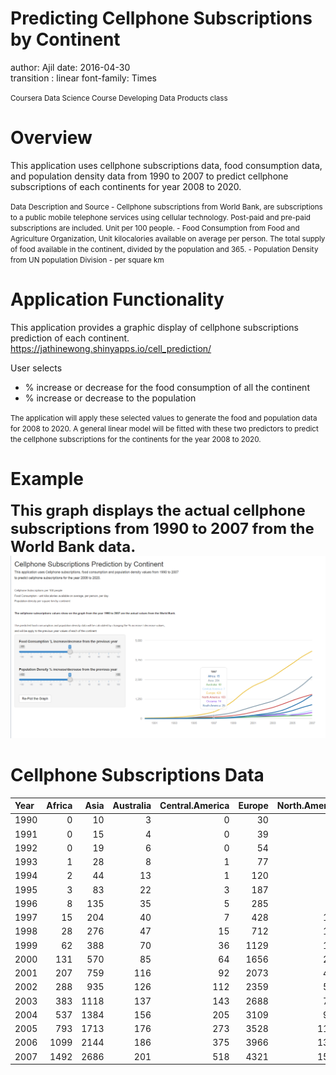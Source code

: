 Predicting Cellphone Subscriptions by Continent
========================================================
author: Ajil
date: 2016-04-30  
transition : linear
font-family: Times


<small>
Coursera Data Science Course  
Developing Data Products class
</small>

Overview
========================================================
This application uses cellphone subscriptions data, food consumption data, 
and population density data from 1990 to 2007 to predict cellphone subscriptions of each continents 
for year 2008 to 2020.

<small>
Data Description and Source
- Cellphone subscriptions from World Bank, are subscriptions to a public mobile telephone 
services using cellular technology. Post-paid and pre-paid subscriptions are included. Unit per 100 people.
- Food Consumption from Food and Agriculture Organization, Unit kilocalories available on average per person. The total supply of food  
available in the continent, divided by the population and 365. 
- Population Density from UN population Division - per square km 
</small>

Application Functionality
========================================================
This application provides a graphic display of cellphone subscriptions prediction of each continent.
https://jathinewong.shinyapps.io/cell_prediction/

User selects 
- % increase or decrease for the food consumption of all the continent 
- % increase or decrease to the population  

<small>The application will apply these selected values to generate the food and population data for 2008 to 2020. 
A general linear model will be fitted with these two predictors to predict the cellphone subscriptions for 
the continents for the year 2008 to 2020.</small>

Example 
========================================================
<strong><font size="5">This graph displays the actual cellphone subscriptions from 1990 to 2007 from the World Bank data.</font></strong>
![alt text](data/predict_cell.png)


Cellphone Subscriptions Data
========================================================


|Year | Africa| Asia| Australia| Central.America| Europe| North.America| Oceania| South.America|
|:----|------:|----:|---------:|---------------:|------:|-------------:|-------:|-------------:|
|1990 |      0|   10|         3|               0|     30|             8|       0|             0|
|1991 |      0|   15|         4|               0|     39|            12|       1|             0|
|1992 |      0|   19|         6|               0|     54|            19|       2|             1|
|1993 |      1|   28|         8|               1|     77|            27|       5|             3|
|1994 |      2|   44|        13|               1|    120|            39|       7|             5|
|1995 |      3|   83|        22|               3|    187|            60|      10|             9|
|1996 |      8|  135|        35|               5|    285|            72|      10|            15|
|1997 |     15|  204|        40|               7|    428|           103|      14|            29|
|1998 |     28|  276|        47|              15|    712|           134|      26|            50|
|1999 |     62|  388|        70|              36|   1129|           196|      48|            89|
|2000 |    131|  570|        85|              64|   1656|           284|      76|           139|
|2001 |    207|  759|       116|              92|   2073|           416|     116|           189|
|2002 |    288|  935|       126|             112|   2359|           557|     163|           225|
|2003 |    383| 1118|       137|             143|   2688|           709|     204|           277|
|2004 |    537| 1384|       156|             205|   3109|           923|     258|           361|
|2005 |    793| 1713|       176|             273|   3528|          1156|     227|           510|
|2006 |   1099| 2144|       186|             375|   3966|          1365|     285|           713|
|2007 |   1492| 2686|       201|             518|   4321|          1544|     391|           887|


